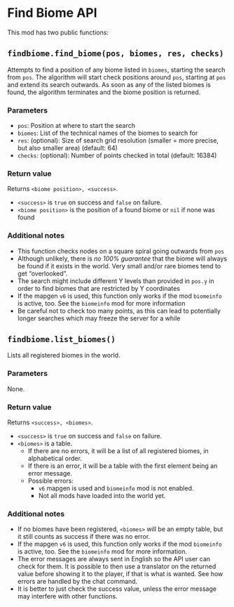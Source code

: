 # Find Biome API

This mod has two public functions:

## `findbiome.find_biome(pos, biomes, res, checks)`

Attempts to find a position of any biome listed in `biomes`, starting the search from `pos`.
The algorithm will start check positions around `pos`, starting at `pos` and extend its
search outwards. As soon as any of the listed biomes is found, the algorithm terminates
and the biome position is returned.

### Parameters

* `pos`: Position at where to start the search
* `biomes`: List of the technical names of the biomes to search for
* `res`: (optional): Size of search grid resolution (smaller = more precise, but also smaller area) (default: 64)
* `checks`: (optional): Number of points checked in total (default: 16384)

### Return value

Returns `<biome position>, <success>`.

* `<success>` is `true` on success and `false` on failure.
* `<biome position>` is the position of a found biome or `nil` if none was found

### Additional notes

* This function checks nodes on a square spiral going outwards from `pos`
* Although unlikely, there is *no 100% guarantee* that the biome will always be found if
  it exists in the world. Very small and/or rare biomes tend to get “overlooked”.
* The search might include different Y levels than provided in `pos.y` in order
  to find biomes that are restricted by Y coordinates
* If the mapgen `v6` is used, this function only works if the mod `biomeinfo` is
  active, too. See the `biomeinfo` mod for more information
* Be careful not to check too many points, as this can lead to potentially longer
  searches which may freeze the server for a while


## `findbiome.list_biomes()`

Lists all registered biomes in the world.

### Parameters

None.

### Return value

Returns `<success>, <biomes>`.

* `<success>` is `true` on success and `false` on failure.
* `<biomes>` is a table.
  * If there are no errors, it will be a list of all registered biomes, in alphabetical order.
  * If there is an error, it will be a table with the first element being an error message.
  * Possible errors:
    * `v6` mapgen is used and `biomeinfo` mod is not enabled.
    * Not all mods have loaded into the world yet.

### Additional notes

* If no biomes have been registered, `<biomes>` will be an empty table, but it still counts as success if there was no error.
* If the mapgen `v6` is used, this function only works if the mod `biomeinfo` is
  active, too. See the `biomeinfo` mod for more information.
* The error messages are always sent in English so the API user can check for them. It is possible to then use a translator on the returned value before showing it to the player, if that is what is wanted. See how errors are handled by the chat command.
* It is better to just check the success value, unless the error message may interfere with other functions.